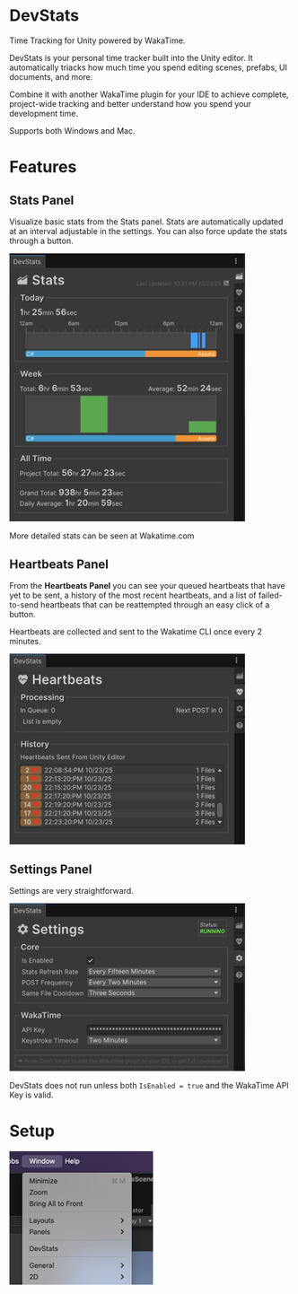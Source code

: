 # DevStats

Time Tracking for Unity powered by WakaTime.

DevStats is your personal time tracker built into the Unity editor. It automatically triacks how much time you spend editing scenes, prefabs, UI documents, and more.

Combine it with another WakaTime plugin for your IDE to achieve complete, project-wide tracking and better understand how you spend your development time.

Supports both Windows and Mac.

# Features

## Stats Panel
Visualize basic stats from the Stats panel. Stats are automatically updated at an interval adjustable in the settings. You can also force update the stats through a button.

<img src="./Images/StatsPanel.png" width="420">

More detailed stats can be seen at Wakatime.com

## Heartbeats Panel
From the <b>Heartbeats Panel</b> you can see your queued heartbeats that have yet to be sent, a history of the most recent heartbeats, and a list of failed-to-send heartbeats that can be reattempted through an easy click of a button.

Heartbeats are collected and sent to the Wakatime CLI once every 2 minutes.

<img src="./Images/HeartbeatsPanel.png" width="420">

## Settings Panel

Settings are very straightforward.

<img src="./Images/SettingsPanel.png" width="420">

DevStats does not run unless both `IsEnabled = true` and the WakaTime API Key is valid.

# Setup

<img src="./Images/MenuItem.png" width="256">